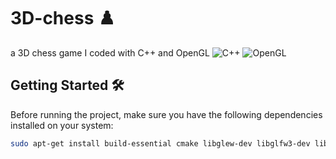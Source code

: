 # 3D-chess ♟️
a 3D chess game I coded with C++ and OpenGL
![C++](https://img.shields.io/badge/language-C++-blue)
![OpenGL](https://img.shields.io/badge/graphics-OpenGL-brightgreen)
## Getting Started 🛠️ 
Before running the project, make sure you have the following dependencies installed on your system:
```bash
sudo apt-get install build-essential cmake libglew-dev libglfw3-dev libglm-dev libglu1-mesa-dev libgl-dev libxrandr-dev libxi-dev libxinerama-dev libx11-dev
```

